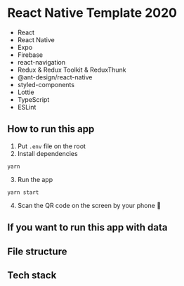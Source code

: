 # React Native Template 2020

- React
- React Native
- Expo
- Firebase
- react-navigation
- Redux & Redux Toolkit & ReduxThunk
- @ant-design/react-native
- styled-components
- Lottie
- TypeScript
- ESLint

## How to run this app

1. Put `.env` file on the root
2. Install dependencies

```
yarn
```

3. Run the app

```
yarn start
```

4. Scan the QR code on the screen by your phone :tada:

## If you want to run this app with data



## File structure

## Tech stack


